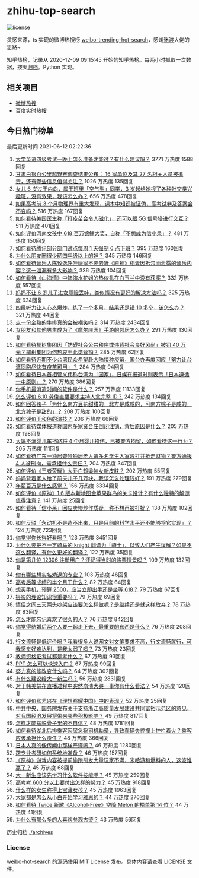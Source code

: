 # zhihu-top-search

[![license](https://img.shields.io/github/license/Arrackisarookie/zhihu-top-search)](https://github.com/Arrackisarookie/zhihu-top-search/blob/master/LICENSE)

灵感来源，ts 实现的微博热搜榜 [weibo-trending-hot-search](https://github.com/justjavac/weibo-trending-hot-search)，感谢[迷渡](https://github.com/justjavac)大佬的思路~

知乎热榜，记录从 2020-12-09 09:15:45 开始的知乎热榜。每两小时抓取一次数据，按天[归档](./archives)。Python 实现。

## 相关项目
+ [微博热搜](https://github.com/Arrackisarookie/weibo-hot-search)
+ [百度实时热搜](https://github.com/Arrackisarookie/baidu-hot-search)

## 今日热门榜单

<!-- Rank Begin -->

最后更新时间 2021-06-12 02:22:36

1. [大学英语四级考试一晚上怎么准备才能过？有什么建议吗？](https://www.zhihu.com/question/360759673) 3771 万热度 1588回复
1. [甘肃白银百公里越野赛调查结果公布： 16 家单位及其 27 名相关人员被追责，还有哪些信息值得关注？](https://www.zhihu.com/question/464487115) 1026 万热度 135回复
1. [女儿 6 岁过于内向，属于班里「空气型」同学，3 岁起给她报了各种社交类兴趣班，没有效果，我该怎么办？](https://www.zhihu.com/question/464021053) 656 万热度 478回复
1. [如果高考前 3 个月物理界有重大发现，课本中知识被证伪，高考试卷及答案会不变吗？](https://www.zhihu.com/question/463553981) 516 万热度 167回复
1. [如何看待美国医生称「打疫苗会令人磁化」，还可以跟 5G 信号塔进行交互？](https://www.zhihu.com/question/464299413) 511 万热度 401回复
1. [如何评价河南女孩中 618 百万锦鲤大奖，自称「不想成为信小呆」？](https://www.zhihu.com/question/464239351) 481 万热度 150回复
1. [如何看待腾讯部分部门试点每周 1 天强制 6 点下班？](https://www.zhihu.com/question/464450515) 395 万热度 160回复
1. [为什么朋友圈很少晒四年级以上的娃？](https://www.zhihu.com/question/462953490) 345 万热度 146回复
1. [如何看待音乐人陈致逸呼吁玩家不要去听《原神》稻妻因拆包而泄露的音乐内容？这一泄漏有多大影响？](https://www.zhihu.com/question/464281976) 336 万热度 104回复
1. [如何看待《山海情》中饰演水花姐的热依扎在白玉兰中没有获奖？](https://www.zhihu.com/question/464344108) 332 万热度 557回复
1. [妈妈不让 6 岁儿子进女厕险丢娃，类似情况有更好的解决方法吗？](https://www.zhihu.com/question/463835106) 325 万热度 634回复
1. [四级听力让人心态爆炸，练了一个多月，结果还是错 10 多个，该怎么办？](https://www.zhihu.com/question/433197471) 321 万热度 44回复
1. [点一份全熟的牛排真的会被嘲笑吗？](https://www.zhihu.com/question/58762730) 314 万热度 2434回复
1. [女朋友和其他男生成为了《摩尔庄园》手游的邻居怎么办？](https://www.zhihu.com/question/463203335) 291 万热度 130回复
1. [如何看待椰树集团因「妨碍社会公共秩序或违背社会良好风尚」被罚 40 万元？椰树集团为何热衷于此类营销？](https://www.zhihu.com/question/464473879) 285 万热度 62回复
1. [如何看待近期不少台湾民众希望赴大陆接种疫苗，国台办再度回应「努力让台湾同胞尽快有疫苗可用」？](https://www.zhihu.com/question/464418798) 284 万热度 94回复
1. [如何看待日本首相菅义伟称台湾为「国家」，日媒在报道时则表示「日本遵循一中原则」？](https://www.zhihu.com/question/464290695) 270 万热度 386回复
1. [你手机最消遣时间的软件是什么？](https://www.zhihu.com/question/355195888) 257 万热度 11133回复
1. [怎么评价 6.10 龚俊直播要求主持人念完整 ID？](https://www.zhihu.com/question/464365051) 242 万热度 134回复
1. [如何回答孩子「为什么南方豆花甜甜的，北方是咸咸的，可南方粽子是咸的，北方粽子是甜的」？](https://www.zhihu.com/question/463726781) 208 万热度 100回复
1. [如何评价于和伟的演技？](https://www.zhihu.com/question/48335002) 206 万热度 66回复
1. [如何看待媒体报道称国内多家贤合庄倒闭注销，背后原因是什么？](https://www.zhihu.com/question/464128187) 205 万热度 198回复
1. [大妈不满婴儿车挡路将 4 个月婴儿掐伤，已被警方拘留，如何看待这一行为？](https://www.zhihu.com/question/464404071) 205 万热度 111回复
1. [如何看待广东一独居聋哑独居老人遭多名学生入室殴打并抢走财物？警方通报 4 人被刑拘，需承担什么责任？](https://www.zhihu.com/question/464245440) 204 万热度 347回复
1. [如何评价《王者荣耀》大乔白鹤梁神女新皮肤？](https://www.zhihu.com/question/464267687) 202 万热度 55回复
1. [妈妈背着家人给了前夫儿子几万块，我该怎么处理较好？](https://www.zhihu.com/question/463949860) 191 万热度 279回复
1. [年薪百万是什么感觉？](https://www.zhihu.com/question/394637216) 156 万热度 3334回复
1. [如何评价《原神》1.6 版本新地图金苹果群岛的关卡设计？有什么独特的解谜值得注意？](https://www.zhihu.com/question/464407978) 141 万热度 25回复
1. [如何看待「信小呆」回应卖惨炒作质疑，称不想再被打扰？](https://www.zhihu.com/question/463236322) 138 万热度 102回复
1. [如何反驳「永动机不是造不出来，只是目前的科学水平还不能够将它实现」？](https://www.zhihu.com/question/459256609) 124 万热度 723回复
1. [你觉得你长得好看吗？](https://www.zhihu.com/question/429414606) 123 万热度 3451回复
1. [为什么要把不一定骑马的 knight 翻译为「骑士」，以致人们产生误解？如果不这么翻译，有什么更好的翻译？](https://www.zhihu.com/question/454202202) 122 万热度 35回复
1. [你是第几位 12306 注册用户？还记得当时的购票情景吗？](https://www.zhihu.com/question/464291082) 109 万热度 132回复
1. [你有哪些想实名劝退的专业？](https://www.zhihu.com/question/463744125) 103 万热度 46回复
1. [高考后等成绩的半个月干什么？](https://www.zhihu.com/question/463996138) 82 万热度 64回复
1. [想买手机，预算 2500，应当立即出手还是坐等 618？](https://www.zhihu.com/question/449010803) 79 万热度 67回复
1. [摄影的理论知识很重要吗？](https://www.zhihu.com/question/440382270) 79 万热度 69回复
1. [情侣之间三天两头吵架应该要怎么样做呢？是继续还是就这样放弃？](https://www.zhihu.com/question/306964200) 78 万热度 83回复
1. [怎么才能忘记喜欢了很久的人？](https://www.zhihu.com/question/456682944) 76 万热度 842回复
1. [你觉得结婚后两个人要一起走下去，最重要的东西是什么？](https://www.zhihu.com/question/462707693) 76 万热度 208回复
1. [行文流畅是低评价吗？我看很多人说网文对文笔要求不高，行文流畅就行，可我感觉好难达到，是我太弱了吗？](https://www.zhihu.com/question/463769238) 73 万热度 23回复
1. [教师资格证考试都是考什么？](https://www.zhihu.com/question/314936018) 67 万热度 93回复
1. [PPT 怎么可以快速入门？](https://www.zhihu.com/question/344423145) 67 万热度 99回复
1. [努力真的能改变什么吗？](https://www.zhihu.com/question/463071441) 64 万热度 302回复
1. [有什么建议给大一新生吗？](https://www.zhihu.com/question/343995869) 56 万热度 2831回复
1. [对于韩美娟在直播过程中突然崩溃大哭一事你有什么看法？](https://www.zhihu.com/question/463914779) 54 万热度 120回复
1. [如何评价张艺兴在《理想照耀中国》中的表现？](https://www.zhihu.com/question/464195351) 52 万热度 25回复
1. [中共中央、国务院发布关于支持浙江高质量发展建设共同富裕示范区的意见，对我国经济发展将带来哪些积极影响？](https://www.zhihu.com/question/464319522) 49 万热度 817回复
1. [怎样才能摆脱骨子里的不自信？](https://www.zhihu.com/question/327333707) 48 万热度 1781回复
1. [如何看待湖北后排乘客因尿急将司机勒晕，导致车辆失控撞上护栏着火？乘客应该承担什么责任？](https://www.zhihu.com/question/463527409) 48 万热度 366回复
1. [日本人真的像传闻中那样严谨吗？](https://www.zhihu.com/question/20347612) 46 万热度 1280回复
1. [跨专业考研如何系统地准备？](https://www.zhihu.com/question/20838366) 46 万热度 157回复
1. [《原神》游戏内容被提前偷跑引发大量玩家不满，米哈游和爆料的人，这波谁赢了？](https://www.zhihu.com/question/463942834) 45 万热度 68回复
1. [大一新生应该先学习什么软件技能呢？](https://www.zhihu.com/question/407232850) 45 万热度 259回复
1. [高考考 600 分以上要付出怎样的努力？](https://www.zhihu.com/question/332243873) 45 万热度 918回复
1. [什么样的女生称得上宝藏女孩？](https://www.zhihu.com/question/315331056) 45 万热度 1963回复
1. [大家都是怎么从小白开始学习雅思的？](https://www.zhihu.com/question/288558270) 44 万热度 276回复
1. [如何看待 Twice 新歌《Alcohol-Free》空降 Melon 的榜单第 14 位？](https://www.zhihu.com/question/464114702) 44 万热度 41回复
1. [为什么有那么多的人喜欢参观古迹？](https://www.zhihu.com/question/290915559) 43 万热度 56回复
<!-- Rank End -->

历史归档 [./archives](./archives)

### License

[weibo-hot-search](https://github.com/Arrackisarookie/zhihu-top-search) 的源码使用 MIT License 发布。具体内容请查看 [LICENSE](./LICENSE) 文件。
